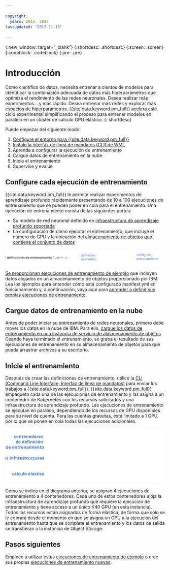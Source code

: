 ```yaml
---

copyright:
  years: 2016, 2017
lastupdated: "2017-11-16"

---
```

{:new_window: target="_blank"}
{:shortdesc: .shortdesc}
{:screen: .screen}
{:codeblock: .codeblock}
{:pre: .pre}

# Introducción

<!-- ![deep learning process flow](images/ml_dlaas_api_calls.png) -->

Como científico de datos, necesita entrenar a cientos de modelos para identificar la combinación adecuada de datos más hiperparámetros que optimiza el rendimiento de las redes neuronales. Desea realizar más experimentos… y más rápido. Desea entrenar más redes y explorar más espacios de hiperparámetros. {{site.data.keyword.pm_full}} acelera este ciclo experimental simplificando el proceso para entrenar modelos en paralelo en un clúster de cálculo GPU elástico.
{: shortdesc}

Puede empezar del siguiente modo:
1. [Configure el entorno para {{site.data.keyword.pm_full}}](ml_getting_access.html)
2. [Instale la interfaz de línea de mandatos (CLI) de WML](ml_dlaas_environment.html)
3. Aprenda a configurar la ejecución de entrenamiento
4. Cargue datos de entrenamiento en la nube
5. Inicie el entrenamiento
6. Supervise y evalúe

## Configure cada ejecución de entrenamiento

{{site.data.keyword.pm_full}} le permite realizar experimentos de aprendizaje profundo rápidamente presentando de 10 a 100 ejecuciones de entrenamiento que se pueden poner en cola para el entrenamiento. Una ejecución de entrenamiento consta de las siguientes partes: 

* Su modelo de red neuronal definido en [infraestructura de aprendizaje profundo soportada](ml_dlaas_supported_framework.html) 
* La configuración de cómo ejecutar el entrenamiento, que incluye el número de GPU y la ubicación del [almacenamiento de objetos que contiene el conjunto de datos](ml_dlaas_object_store.html)

<p align="center"><img src="images/experiment_to_training_runs_text.svg" alt="relación de experimentos para entrenar ejecuciones"></p>

[Se proporcionan ejecuciones de entrenamiento de ejemplo](ml_dlaas_working_with_sample_models.html) que incluyen datos alojados en un almacenamiento de objetos proporcionado por IBM. Lea los ejemplos para entender cómo está configurado manifest.yml en funcionamiento y, a continuación, vaya aquí para [aprender a definir sus propias ejecuciones de entrenamiento](ml_dlaas_working_with_new_models.html).  

## Cargue datos de entrenamiento en la nube

Antes de poder iniciar su entrenamiento de redes neuronales, primero debe mover los datos en la nube de IBM. Para ello, [cargue los datos de entrenamiento en una instancia de servicio de almacenamiento de objetos](ml_dlaas_object_store.html). Cuando haya terminado el entrenamiento, se graba el resultado de sus ejecuciones de entrenamiento en su almacenamiento de objetos para que pueda arrastrar archivos a su escritorio.

## Inicie el entrenamiento

Después de crear las definiciones de entrenamiento, utilice la [CLI (Command Line Interface, interfaz de línea de mandatos)](ml_dlaas_environment.html) para enviar los trabajos a {{site.data.keyword.pm_full}}. {{site.data.keyword.pm_full}} empaqueta cada una de las ejecuciones de entrenamiento y las asigna a un contenedor de Kubernetes con los recursos solicitados y una infraestructura de aprendizaje profundo. Las ejecuciones de entrenamiento se ejecutan en paralelo, dependiendo de los recursos de GPU disponibles para su nivel de cuenta. Para las cuentas gratuitas, está limitado a 1 GPU, por lo que se ponen en cola todas las ejecuciones adicionales.

<p align="center"><img src="images/ml_dlaas_markitecture.svg" alt="flujo de proceso de aprendizaje profundo"></p>

Como se indica en el diagrama anterior, se asignan 4 ejecuciones de entrenamiento a 4 contenedores. Cada uno de estos contenedores aloja la infraestructura de aprendizaje profundo que requiere la ejecución de entrenamiento y tiene acceso a un único K40 GPU (en esta instancia). Todos los recursos están asignados de forma elástica, de forma que sólo se le cobrará desde el momento en que se asigna un GPU a la ejecución del entrenamiento hasta que se complete el entrenamiento y los datos de salida se transfieran a la instancia de Object Storage.

## Pasos siguientes

Empiece a utilizar estas [ejecuciones de entrenamiento de ejemplo](ml_dlaas_working_with_sample_models.html) o cree sus propias [ejecuciones de entrenamiento nuevas](ml_dlaas_working_with_new_models.html).
